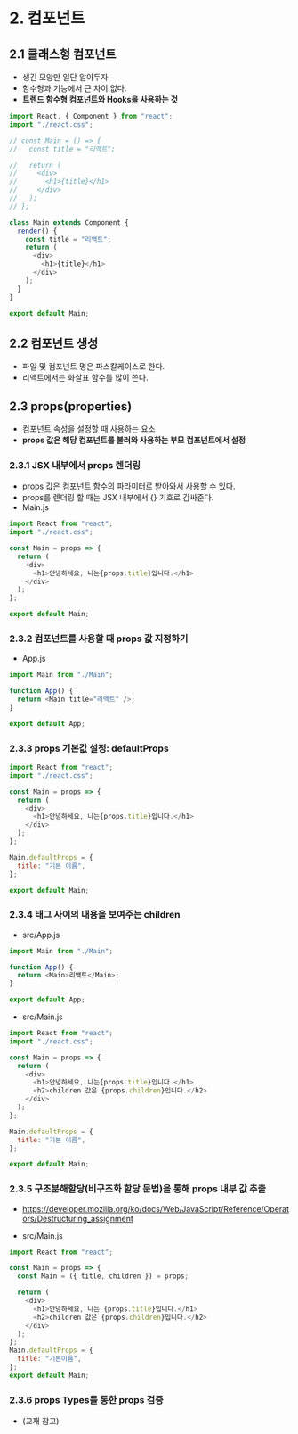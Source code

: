 # 2. 컴포넌트

## 2.1 클래스형 컴포넌트

- 생긴 모양만 일단 알아두자
- 함수형과 기능에서 큰 차이 없다.
- **트렌드 함수형 컴포넌트와 Hooks을 사용하는 것**

```js
import React, { Component } from "react";
import "./react.css";

// const Main = () => {
//   const title = "리액트";

//   return (
//     <div>
//       <h1>{title}</h1>
//     </div>
//   );
// };

class Main extends Component {
  render() {
    const title = "리액트";
    return (
      <div>
        <h1>{title}</h1>
      </div>
    );
  }
}

export default Main;
```

## 2.2 컴포넌트 생성

- 파일 및 컴포넌트 명은 파스칼케이스로 한다.
- 리액트에서는 화살표 함수를 많이 쓴다.

## 2.3 props(properties)

- 컴포넌트 속성을 설정할 때 사용하는 요소
- **props 값은 해당 컴포넌트를 불러와 사용하는 부모 컴포넌트에서 설정**

### 2.3.1 JSX 내부에서 props 렌더링

- props 값은 컴포넌트 함수의 파라미터로 받아와서 사용할 수 있다.
- props를 렌더링 할 때는 JSX 내부에서 {} 기호로 감싸준다.
- Main.js

```js
import React from "react";
import "./react.css";

const Main = props => {
  return (
    <div>
      <h1>안녕하세요, 나는{props.title}입니다.</h1>
    </div>
  );
};

export default Main;
```

### 2.3.2 컴포넌트를 사용할 때 props 값 지정하기

- App.js

```js
import Main from "./Main";

function App() {
  return <Main title="리액트" />;
}

export default App;
```

### 2.3.3 props 기본값 설정: defaultProps

```js
import React from "react";
import "./react.css";

const Main = props => {
  return (
    <div>
      <h1>안녕하세요, 나는{props.title}입니다.</h1>
    </div>
  );
};

Main.defaultProps = {
  title: "기본 이름",
};

export default Main;
```

### 2.3.4 태그 사이의 내용을 보여주는 children

- src/App.js

```js
import Main from "./Main";

function App() {
  return <Main>리액트</Main>;
}

export default App;
```

- src/Main.js

```js
import React from "react";
import "./react.css";

const Main = props => {
  return (
    <div>
      <h1>안녕하세요, 나는{props.title}입니다.</h1>
      <h2>children 값은 {props.children}입니다.</h2>
    </div>
  );
};

Main.defaultProps = {
  title: "기본 이름",
};

export default Main;
```

### 2.3.5 구조분해할당(비구조화 할당 문법)을 통해 props 내부 값 추출

- https://developer.mozilla.org/ko/docs/Web/JavaScript/Reference/Operators/Destructuring_assignment

- src/Main.js

```js
import React from "react";

const Main = props => {
  const Main = ({ title, children }) = props;

  return (
    <div>
      <h1>안녕하세요, 나는 {props.title}입니다.</h1>
      <h2>children 값은 {props.children}입니다.</h2>
    </div>
  );
};
Main.defaultProps = {
  title: "기본이름",
};
export default Main;

```

### 2.3.6 props Types를 통한 props 검증

- (교재 참고)
